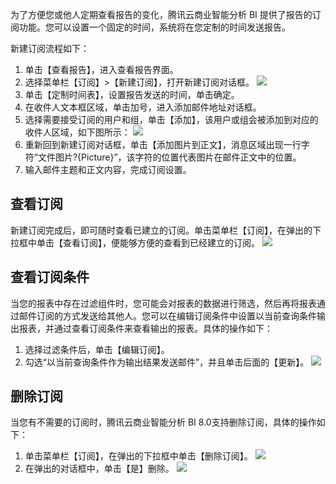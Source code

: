为了方便您或他人定期查看报告的变化，腾讯云商业智能分析 BI 提供了报告的订阅功能。您可以设置一个固定的时间，系统将在您定制的时间发送报告。

新建订阅流程如下：
1. 单击【查看报告】，进入查看报告界面。
2. 选择菜单栏【订阅】>【新建订阅】，打开新建订阅对话框。
![](https://main.qcloudimg.com/raw/05c89b61ab92134b090788cef53bf635.png)
3. 单击【定制时间表】，设置报告发送的时间，单击确定。
4. 在收件人文本框区域，单击加号，进入添加邮件地址对话框。
5. 选择需要接受订阅的用户和组，单击【添加】，该用户或组会被添加到对应的收件人区域，如下图所示：
![](https://main.qcloudimg.com/raw/5768b5aeb00919ec8f185c06879f4f66.png)
6. 重新回到新建订阅对话框，单击【添加图片到正文】，消息区域出现一行字符“文件图片?{Picture}”，该字符的位置代表图片在邮件正文中的位置。
7. 输入邮件主题和正文内容，完成订阅设置。

## 查看订阅
新建订阅完成后，即可随时查看已建立的订阅。单击菜单栏【订阅】，在弹出的下拉框中单击【查看订阅】，便能够方便的查看到已经建立的订阅。
![](https://main.qcloudimg.com/raw/3c76663c8a4b9eac9f4c8184bb38a7a3.png)

## 查看订阅条件
当您的报表中存在过滤组件时，您可能会对报表的数据进行筛选，然后再将报表通过邮件订阅的方式发送给其他人。您可以在编辑订阅条件中设置以当前查询条件输出报表，并通过查看订阅条件来查看输出的报表。具体的操作如下：
1. 选择过滤条件后，单击【编辑订阅】。
2. 勾选“以当前查询条件作为输出结果发送邮件”，并且单击后面的【更新】。
![](https://main.qcloudimg.com/raw/5c9264917c519428b1fc89d8931c9a6a.png)

## 删除订阅
当您有不需要的订阅时，腾讯云商业智能分析 BI 8.0支持删除订阅，具体的操作如下：
1. 单击菜单栏【订阅】，在弹出的下拉框中单击【删除订阅】。
![](https://main.qcloudimg.com/raw/71c2552af07d045cecd9378652178108.jpg)
2. 在弹出的对话框中，单击【是】删除。
![](https://main.qcloudimg.com/raw/6fa619a65556f0353a20cec8261a139f.png)
